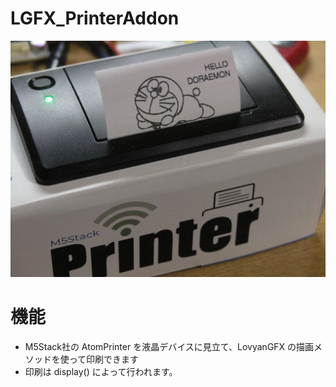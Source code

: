 # LGFX_PrinterAddon

![image1](doc/image.jpg)

# 機能
- M5Stack社の AtomPrinter を液晶デバイスに見立て、LovyanGFX の描画メソッドを使って印刷できます
- 印刷は display() によって行われます。
